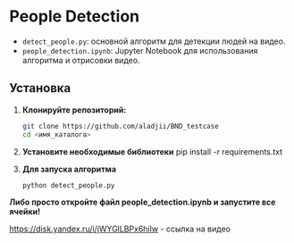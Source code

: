 # People Detection

- `detect_people.py`: основной алгоритм для детекции людей на видео.
- `people_detection.ipynb`: Jupyter Notebook для использования алгоритма и отрисовки видео.

## Установка

1. **Клонируйте репозиторий:**

   ```bash
   git clone https://github.com/aladjii/BND_testcase
   cd <имя_каталога>

2. **Установите необходимые библиотеки**
   pip install -r requirements.txt
   
3. **Для запуска алгоритма**
   ```bash
   python detect_people.py

  **Либо просто откройте файл people_detection.ipynb и запустите все ячейки!**


https://disk.yandex.ru/i/jWYGlLBPx6hiIw - ссылка на видео


